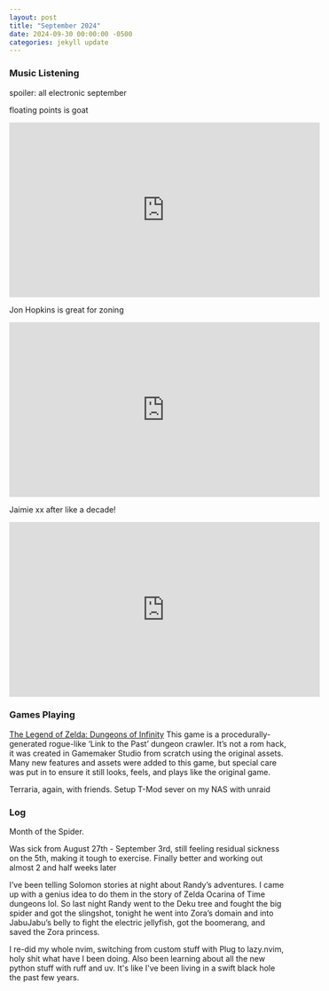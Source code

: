 ```yaml
---
layout: post
title: "September 2024"
date: 2024-09-30 00:00:00 -0500
categories: jekyll update
---
```


### Music Listening

spoiler: all electronic september

floating points is goat

<iframe width="560" height="315" src="https://www.youtube.com/embed/E-ChunclWvQ?si=vMcbNGBXKJjPAeNB" title="YouTube video player" frameborder="0" allow="accelerometer; autoplay; clipboard-write; encrypted-media; gyroscope; picture-in-picture; web-share" referrerpolicy="strict-origin-when-cross-origin" allowfullscreen></iframe>

Jon Hopkins is great for zoning

<iframe width="560" height="315" src="https://www.youtube.com/embed/u3E_hG5c5QI?si=GEQfPhUwCQ02HIjF" title="YouTube video player" frameborder="0" allow="accelerometer; autoplay; clipboard-write; encrypted-media; gyroscope; picture-in-picture; web-share" referrerpolicy="strict-origin-when-cross-origin" allowfullscreen></iframe>

Jaimie xx after like a decade!

<iframe width="560" height="315" src="https://www.youtube.com/embed/xCoD5UL0W00?si=ITrtb9mNOQ5Hov_U" title="YouTube video player" frameborder="0" allow="accelerometer; autoplay; clipboard-write; encrypted-media; gyroscope; picture-in-picture; web-share" referrerpolicy="strict-origin-when-cross-origin" allowfullscreen></iframe>

### Games Playing

[The Legend of Zelda: Dungeons of Infinity](https://justinbohemier.wixsite.com/portfolio/game-design)
This game is a procedurally-generated rogue-like ‘Link to the Past’ dungeon crawler. It’s not a rom hack, it was created in Gamemaker Studio from scratch using the original assets. Many new features and assets were added to this game, but special care was put in to ensure it still looks, feels, and plays like the original game.

Terraria, again, with friends. Setup T-Mod sever on my NAS with unraid

### Log

Month of the Spider.

Was sick from August 27th - September 3rd, still feeling residual sickness on the 5th, making it tough to exercise. Finally better and working out almost 2 and half weeks later

I’ve been telling Solomon stories at night about Randy’s adventures. I came up with a genius idea to do them in the story of Zelda Ocarina of Time dungeons lol. So last night Randy went to the Deku tree and fought the big spider and got the slingshot, tonight he went into Zora’s domain and into JabuJabu’s belly to fight the electric jellyfish, got the boomerang, and saved the Zora princess.

I re-did my whole nvim, switching from custom stuff with Plug to lazy.nvim, holy shit what have I been doing. Also been learning about all the new python stuff with ruff and uv. It's like I've been living in a swift black hole the past few years.
